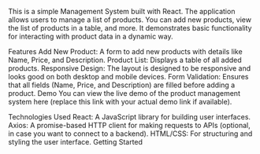 This is a simple  Management System built with React. The application allows users to manage a list of products. You can add new products, view the list of products in a table, and more. It demonstrates basic functionality for interacting with product data in a dynamic way.

Features
Add New Product: A form to add new products with details like Name, Price, and Description.
Product List: Displays a table of all added products.
Responsive Design: The layout is designed to be responsive and looks good on both desktop and mobile devices.
Form Validation: Ensures that all fields (Name, Price, and Description) are filled before adding a product.
Demo
You can view the live demo of the product management system here (replace this link with your actual demo link if available).

Technologies Used
React: A JavaScript library for building user interfaces.
Axios: A promise-based HTTP client for making requests to APIs (optional, in case you want to connect to a backend).
HTML/CSS: For structuring and styling the user interface.
Getting Started
